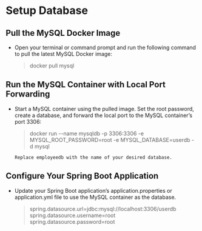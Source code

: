 # Setup Database

## Pull the MySQL Docker Image
 
- Open your terminal or command prompt and run the following command to pull the latest MySQL Docker image:
  > docker pull mysql

## Run the MySQL Container with Local Port Forwarding
 
- Start a MySQL container using the pulled image. Set the root password, create a database, and forward the local port to the MySQL container’s port 3306:
  > docker run --name mysqldb -p 3306:3306 -e MYSQL_ROOT_PASSWORD=root -e MYSQL_DATABASE=userdb -d mysql
  
  `Replace employeedb with the name of your desired database.`  

## Configure Your Spring Boot Application

- Update your Spring Boot application’s application.properties or application.yml file to use the MySQL container as the database.
  > spring.datasource.url=jdbc:mysql://localhost:3306/userdb  
  > spring.datasource.username=root  
  > spring.datasource.password=root
